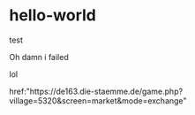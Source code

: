 # hello-world
test

Oh damn i failed

<b1> lol </b1>

<link> href:"https://de163.die-staemme.de/game.php?village=5320&screen=market&mode=exchange" 
